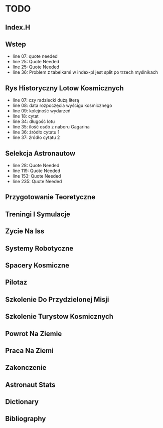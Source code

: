 # TODO

## Index.H

## Wstep
- line 07: quote needed
- line 25: Quote Needed
- line 25: Quote Needed
- line 36: Problem z tabelkami w index-pl jest split po trzech myślnikach

## Rys Historyczny Lotow Kosmicznych
- line 07: czy radziecki dużą literą
- line 08: data rozpoczęcia wyścigu kosmicznego
- line 09: kolejność wydarzeń
- line 18: cytat
- line 34: długość lotu
- line 35: ilość osób z naboru Gagarina
- line 36: źródło cytatu 1
- line 37: źródło cytatu 2

## Selekcja Astronautow
- line 28: Quote Needed
- line 119: Quote Needed
- line 153: Quote Needed
- line 235: Quote Needed

## Przygotowanie Teoretyczne

## Treningi I Symulacje

## Zycie Na Iss

## Systemy Robotyczne

## Spacery Kosmiczne

## Pilotaz

## Szkolenie Do Przydzielonej Misji

## Szkolenie Turystow Kosmicznych

## Powrot Na Ziemie

## Praca Na Ziemi

## Zakonczenie

## Astronaut Stats

## Dictionary

## Bibliography
